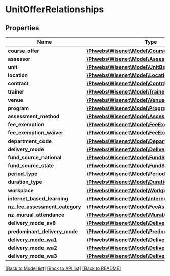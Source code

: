 # UnitOfferRelationships

## Properties
Name | Type | Description | Notes
------------ | ------------- | ------------- | -------------
**course_offer** | [**\Phwebs\Wisenet\Model\CourseOfferBasic**](CourseOfferBasic.md) |  | [optional] 
**assessor** | [**\Phwebs\Wisenet\Model\Assessor**](Assessor.md) |  | [optional] 
**unit** | [**\Phwebs\Wisenet\Model\UnitBasic**](UnitBasic.md) |  | [optional] 
**location** | [**\Phwebs\Wisenet\Model\LocationBasic**](LocationBasic.md) |  | [optional] 
**contract** | [**\Phwebs\Wisenet\Model\Contract**](Contract.md) |  | [optional] 
**trainer** | [**\Phwebs\Wisenet\Model\Trainer**](Trainer.md) |  | [optional] 
**venue** | [**\Phwebs\Wisenet\Model\VenueBasic**](VenueBasic.md) |  | [optional] 
**program** | [**\Phwebs\Wisenet\Model\Program**](Program.md) |  | [optional] 
**assessment_method** | [**\Phwebs\Wisenet\Model\AssessmentMethod**](AssessmentMethod.md) |  | [optional] 
**fee_exemption** | [**\Phwebs\Wisenet\Model\FeeExemption**](FeeExemption.md) |  | [optional] 
**fee_exemption_waiver** | [**\Phwebs\Wisenet\Model\FeeExemptionWaiver**](FeeExemptionWaiver.md) |  | [optional] 
**department_code** | [**\Phwebs\Wisenet\Model\DepartmentCode**](DepartmentCode.md) |  | [optional] 
**delivery_mode** | [**\Phwebs\Wisenet\Model\DeliveryMode**](DeliveryMode.md) |  | [optional] 
**fund_source_national** | [**\Phwebs\Wisenet\Model\FundSourceNational**](FundSourceNational.md) |  | [optional] 
**fund_source_state** | [**\Phwebs\Wisenet\Model\FundSourceState**](FundSourceState.md) |  | [optional] 
**period_type** | [**\Phwebs\Wisenet\Model\PeriodType**](PeriodType.md) |  | [optional] 
**duration_type** | [**\Phwebs\Wisenet\Model\DurationType**](DurationType.md) |  | [optional] 
**workplace** | [**\Phwebs\Wisenet\Model\WorkplaceBasic**](WorkplaceBasic.md) |  | [optional] 
**internet_based_learning** | [**\Phwebs\Wisenet\Model\InternetBasedLearning**](InternetBasedLearning.md) |  | [optional] 
**nz_fee_assessment_category** | [**\Phwebs\Wisenet\Model\FeeAssessmentCategory**](FeeAssessmentCategory.md) |  | [optional] 
**nz_murual_attendance** | [**\Phwebs\Wisenet\Model\MuralAttendance**](MuralAttendance.md) |  | [optional] 
**delivery_mode_av8** | [**\Phwebs\Wisenet\Model\DeliveryModeAv8**](DeliveryModeAv8.md) |  | [optional] 
**predominant_delivery_mode** | [**\Phwebs\Wisenet\Model\PredominantDeliveryMode**](PredominantDeliveryMode.md) |  | [optional] 
**delivery_mode_wa1** | [**\Phwebs\Wisenet\Model\DeliveryModeWa**](DeliveryModeWa.md) |  | [optional] 
**delivery_mode_wa2** | [**\Phwebs\Wisenet\Model\DeliveryModeWa**](DeliveryModeWa.md) |  | [optional] 
**delivery_mode_wa3** | [**\Phwebs\Wisenet\Model\DeliveryModeWa**](DeliveryModeWa.md) |  | [optional] 

[[Back to Model list]](../../README.md#documentation-for-models) [[Back to API list]](../../README.md#documentation-for-api-endpoints) [[Back to README]](../../README.md)


